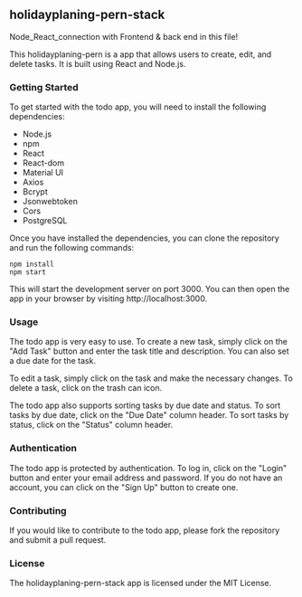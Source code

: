 ## holidayplaning-pern-stack
Node_React_connection with Frontend &amp; back end in this file!

This holidayplaning-pern is a  app that allows users to create, edit, and delete tasks. It is built using React and Node.js.

### Getting Started

To get started with the todo app, you will need to install the following dependencies:

* Node.js
* npm
* React
* React-dom
* Material UI
* Axios
* Bcrypt
* Jsonwebtoken
* Cors
* PostgreSQL

Once you have installed the dependencies, you can clone the repository and run the following commands:

```
npm install
npm start
```

This will start the development server on port 3000. You can then open the app in your browser by visiting http://localhost:3000.

### Usage

The todo app is very easy to use. To create a new task, simply click on the "Add Task" button and enter the task title and description. You can also set a due date for the task.

To edit a task, simply click on the task and make the necessary changes. To delete a task, click on the trash can icon.

The todo app also supports sorting tasks by due date and status. To sort tasks by due date, click on the "Due Date" column header. To sort tasks by status, click on the "Status" column header.

### Authentication

The todo app is protected by authentication. To log in, click on the "Login" button and enter your email address and password. If you do not have an account, you can click on the "Sign Up" button to create one.

### Contributing

If you would like to contribute to the todo app, please fork the repository and submit a pull request.

### License

The holidayplaning-pern-stack app is licensed under the MIT License.
